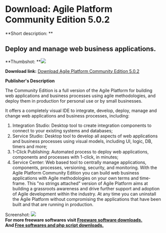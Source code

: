# Download: Agile Platform Community Edition 5.0.2

**Short description: **

## Deploy and manage web business applications.

  
**Thumbshot: **![](http://www.freewarefiles.com/screenshot/outsysagilecm_md.jpg)   
  
**Download link:** [Download Agile Platform Community Edition 5.0.2](http://freesoftwares.boysofts.com/Agile-Platform-Community-Edition_program_53632.html)  
  

**Publisher's Description**  
  

The Community Edition is a full version of the Agile Platform for building web
applications and business processes using agile methodologies, and deploy them
in production for personal use or by small businesses.

It offers a completely visual IDE to integrate, develop, deploy, manage and
change web applications and business processes, including:

  1. Integration Studio: Desktop tool to create integration components to connect to your existing systems and databases; 
  2. Service Studio: Desktop tool to develop all aspects of web applications and business processes using visual models, including UI, logic, DB, timers and more; 
  3. 1-Click Publishing: Automated process to deploy web applications, components and processes with 1-click, in minutes; 
  4. Service Center: Web based tool to centrally manage applications, components, processes, versioning, security, and monitoring. 
With the Agile Platform Community Edition you can build web business
applications with Agile methodologies on your own terms and time-frame. This
"no strings attached" version of Agile Platform aims at building a grassroots
awareness and drive further support and adoption of Agile development within
the industry. At any time you can uninstall the Agile Platform without
compromising the applications that have been built and that are running in
production.

  
  
Screenshot: ![](http://www.freewarefiles.com/screenshot/outsysagilecm.jpg)  
**For more freeware softwares visit [Freeware software downloads.](http://freesoftwares.boysofts.com/)**   
**And [Free softwares and php script downloads.](http://www.boysofts.com/)**

